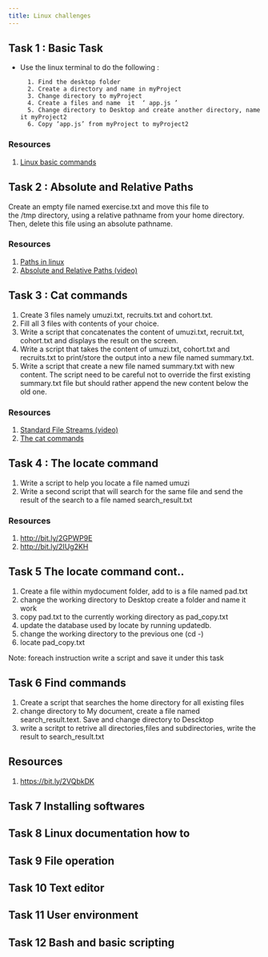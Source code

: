 ```yaml
---
title: Linux challenges
---
```


## Task 1 : Basic Task

- Use the linux terminal to do the following :

      	1. Find the desktop folder
      	2. Create a directory and name in myProject
      	3. Change directory to myProject
      	4. Create a files and name  it  ‘ app.js ’
      	5. Change directory to Desktop and create another directory, name it myProject2
      	6. Copy ‘app.js’ from myProject to myProject2

### Resources

1. [Linux basic commands](https://www.makeuseof.com/tag/an-a-z-of-linux-40-essential-commands-you-should-know/)

## Task 2 : Absolute and Relative Paths

Create an empty file named exercise.txt and move this file to the /tmp directory, using a relative pathname from your home directory. Then, delete this file using an absolute pathname.

### Resources

1. [Paths in linux](http://www.linfo.org/path.html)
2. [Absolute and Relative Paths (video)](https://www.youtube.com/watch?v=ephId3mYu9o)

## Task 3 : Cat commands

1. Create 3 files namely umuzi.txt, recruits.txt and cohort.txt.
2. Fill all 3 files with contents of your choice.
3. Write a script that concatenates the content of umuzi.txt, recruit.txt, cohort.txt and displays the result on the screen.
4. Write a script that takes the content of umuzi.txt, cohort.txt and recruits.txt to print/store the output into a new file named summary.txt.
5. Write a script that create a new file named summary.txt with new content. The script need to be careful not to override the first existing summary.txt file but should rather append the new content below the old one.

### Resources

1. [Standard File Streams (video)](https://www.youtube.com/watch?v=shFMEJJ_fpU)
2. [The cat commands](http://www.linfo.org/cat.html)

## Task 4 : The locate command

1. Write a script to help you locate a file named umuzi
2. Write a second script that will search for the same file and send the result of the search to a file named search_result.txt

### Resources

1. http://bit.ly/2GPWP9E
2. http://bit.ly/2IUg2KH

## Task 5 The locate command cont..

1. Create a file within mydocument folder, add to is a file named pad.txt
2. change the working directory to Desktop create a folder and name it work
3. copy pad.txt to the currently working directory as pad_copy.txt
4. update the database used by locate by running updatedb.
5. change the working directory to the previous one (cd -)
6. locate pad_copy.txt

Note: foreach instruction write a script and save it under this task

## Task 6 Find commands

1. Create a script that searches the home directory for all existing files
2. change directory to My document, create a file named search_result.text. Save and change directory to Descktop
3. write a scritpt to retrive all directories,files and subdirectories, write the result to search_result.txt

## Resources

1. https://bit.ly/2VQbkDK

## Task 7 Installing softwares

## Task 8 Linux documentation how to

## Task 9 File operation

## Task 10 Text editor

## Task 11 User environment

## Task 12 Bash and basic scripting
